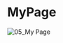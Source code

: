 # MyPage
![05_My Page](https://user-images.githubusercontent.com/95197594/166400169-7fb6e558-b4fe-4254-bd44-7e6113999028.jpg)
